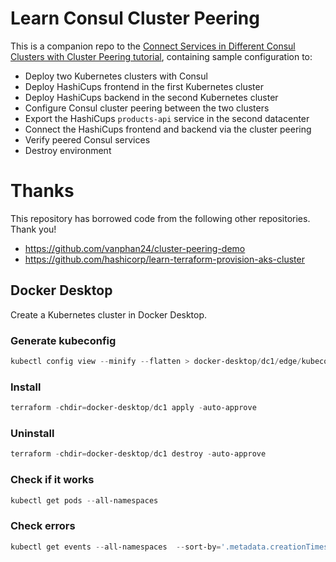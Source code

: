 # Learn Consul Cluster Peering

This is a companion repo to the [Connect Services in Different Consul Clusters with Cluster Peering tutorial](https://developer.hashicorp.com/consul/tutorials/developer-mesh/cluster-peering-aws), containing sample configuration to:

- Deploy two Kubernetes clusters with Consul
- Deploy HashiCups frontend in the first Kubernetes cluster
- Deploy HashiCups backend in the second Kubernetes cluster
- Configure Consul cluster peering between the two clusters
- Export the HashiCups `products-api` service in the second datacenter 
- Connect the HashiCups frontend and backend via the cluster peering
- Verify peered Consul services
- Destroy environment

# Thanks

This repository has borrowed code from the following other repositories. Thank you!

- https://github.com/vanphan24/cluster-peering-demo
- https://github.com/hashicorp/learn-terraform-provision-aks-cluster

## Docker Desktop

Create a Kubernetes cluster in Docker Desktop.

### Generate kubeconfig

```powershell
kubectl config view --minify --flatten > docker-desktop/dc1/edge/kubeconfig_edge
```

### Install

```powershell
terraform -chdir=docker-desktop/dc1 apply -auto-approve 
```

### Uninstall

```powershell
terraform -chdir=docker-desktop/dc1 destroy -auto-approve
```

### Check if it works

```powershell
kubectl get pods --all-namespaces
```

### Check errors

```powershell
kubectl get events --all-namespaces  --sort-by='.metadata.creationTimestamp'
```
